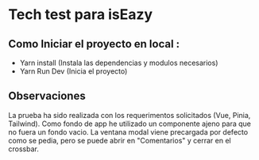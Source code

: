 # Tech test para isEazy

## Como Iniciar el proyecto en local :

- Yarn install (Instala las dependencias y modulos necesarios)
- Yarn Run Dev (Inicia el proyecto)

## Observaciones 

La prueba ha sido realizada con los requerimentos solicitados (Vue, Pinia, Tailwind). Como fondo de app he utilizado un componente ajeno para que no fuera un fondo vacio. La ventana modal viene precargada por defecto como se pedia, pero se puede abrir en "Comentarios" y cerrar en el crossbar. 
